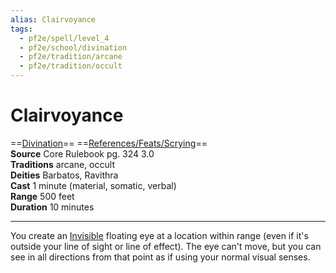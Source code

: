 ```yaml
---
alias: Clairvoyance
tags:
  - pf2e/spell/level_4
  - pf2e/school/divination
  - pf2e/tradition/arcane
  - pf2e/tradition/occult
---
```


# Clairvoyance

==[Divination](../../../Traits/Divination.md)== ==[References/Feats/Scrying](References/Feats/Scrying)==  
__Source__ Core Rulebook pg. 324 3.0  
**Traditions** arcane, occult  
**Deities** Barbatos, Ravithra  
**Cast** 1 minute (material, somatic, verbal)  
**Range** 500 feet  
**Duration** 10 minutes

---

You create an [Invisible](../../../Conditions/Invisible.md) floating eye at a location within range (even if it's outside your line of sight or line of effect). The eye can't move, but you can see in all directions from that point as if using your normal visual senses.
